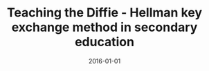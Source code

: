 ---
title: "Teaching the Diffie - Hellman key exchange method in secondary education"
collection: publications
category: educonferences
permalink: /publication/2016-01-01-DH-Edu
date: 2016-01-01
venue: 'CIE 2016'
citation: 'Grontas, P. Teaching the Diffie - Hellman key exchange method in secondary education. CIE 2016'
excerpt: 'We present a teaching proposal for the Diffie – Hellman Key Exchange, an important cryptographic technique that is crucial to the Internet and the World Wide. Despite the fact that it builds on advanced knowledge of mathematics, we support that, at its core it consists of processes that are easily understood by Senior High School students. To this end we cite analogies from the bibliography and everyday life and analyze potential benefits and problems. '
---